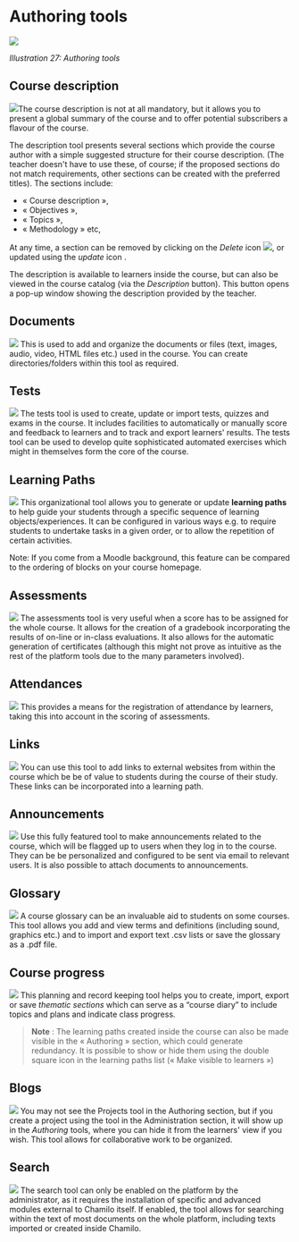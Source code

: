 # Authoring tools

![](../../.gitbook/assets/images29%20%283%29.png)

_Illustration 27: Authoring tools_

## Course description <a id="course-description"></a>

![](../../.gitbook/assets/graphics80.png)The course description is not at all mandatory, but it allows you to present a global summary of the course and to offer potential subscribers a flavour of the course.

The description tool presents several sections which provide the course author with a simple suggested structure for their course description. \(The teacher doesn't have to use these, of course; if the proposed sections do not match requirements, other sections can be created with the preferred titles\). The sections include:

* « Course description »,
* « Objectives »,
* « Topics »,
* « Methodology » etc,

At any time, a section can be removed by clicking on the _Delete_ icon ![](../../.gitbook/assets/graphics83.png), or updated using the _update_ icon .

The description is available to learners inside the course, but can also be viewed in the course catalog \(via the _Description_ button\). This button opens a pop-up window showing the description provided by the teacher.

## Documents <a id="documents"></a>

![](../../.gitbook/assets/graphics85.png) This is used to add and organize the documents or files \(text, images, audio, video, HTML files etc.\) used in the course. You can create directories/folders within this tool as required.

## Tests <a id="tests"></a>

![](../../.gitbook/assets/graphics86.png) The tests tool is used to create, update or import tests, quizzes and exams in the course. It includes facilities to automatically or manually score and feedback to learners and to track and export learners' results. The tests tool can be used to develop quite sophisticated automated exercises which might in themselves form the core of the course.

## Learning Paths <a id="learning-paths"></a>

![](../../.gitbook/assets/graphics87.png) This organizational tool allows you to generate or update **learning paths** to help guide your students through a specific sequence of learning objects/experiences. It can be configured in various ways e.g. to require students to undertake tasks in a given order, or to allow the repetition of certain activities.

Note: If you come from a Moodle background, this feature can be compared to the ordering of blocks on your course homepage.

## Assessments <a id="assessments"></a>

![](../../.gitbook/assets/graphics88.png) The assessments tool is very useful when a score has to be assigned for the whole course. It allows for the creation of a gradebook incorporating the results of on-line or in-class evaluations. It also allows for the automatic generation of certificates \(although this might not prove as intuitive as the rest of the platform tools due to the many parameters involved\).

## Attendances <a id="attendances"></a>

![](../../.gitbook/assets/graphics89.png) This provides a means for the registration of attendance by learners, taking this into account in the scoring of assessments.

## Links <a id="links"></a>

![](../../.gitbook/assets/graphics90.png) You can use this tool to add links to external websites from within the course which be be of value to students during the course of their study. These links can be incorporated into a learning path.

## Announcements <a id="announcements"></a>

![](../../.gitbook/assets/graphics91.png) Use this fully featured tool to make announcements related to the course, which will be flagged up to users when they log in to the course. They can be be personalized and configured to be sent via email to relevant users. It is also possible to attach documents to announcements.

## Glossary <a id="glossary"></a>

![](../../.gitbook/assets/graphics92.png) A course glossary can be an invaluable aid to students on some courses. This tool allows you add and view terms and definitions \(including sound, graphics etc.\) and to import and export text .csv lists or save the glossary as a .pdf file.

## Course progress <a id="course-progress"></a>

![](../../.gitbook/assets/graphics93.png) This planning and record keeping tool helps you to create, import, export or save _thematic sections_ which can serve as a “course diary” to include topics and plans and indicate class progress.

> **Note** : The learning paths created inside the course can also be made visible in the « Authoring » section, which could generate redundancy. It is possible to show or hide them using the double square icon in the learning paths list \(« Make visible to learners »\)

## Blogs <a id="blogs"></a>

![](../../.gitbook/assets/graphics94.png) You may not see the Projects tool in the Authoring section, but if you create a project using the tool in the Administration section, it will show up in the _Authoring_ tools, where you can hide it from the learners' view if you wish. This tool allows for collaborative work to be organized.

## Search <a id="search"></a>

![](../../.gitbook/assets/graphics95.png) The search tool can only be enabled on the platform by the administrator, as it requires the installation of specific and advanced modules external to Chamilo itself. If enabled, the tool allows for searching within the text of most documents on the whole platform, including texts imported or created inside Chamilo.

